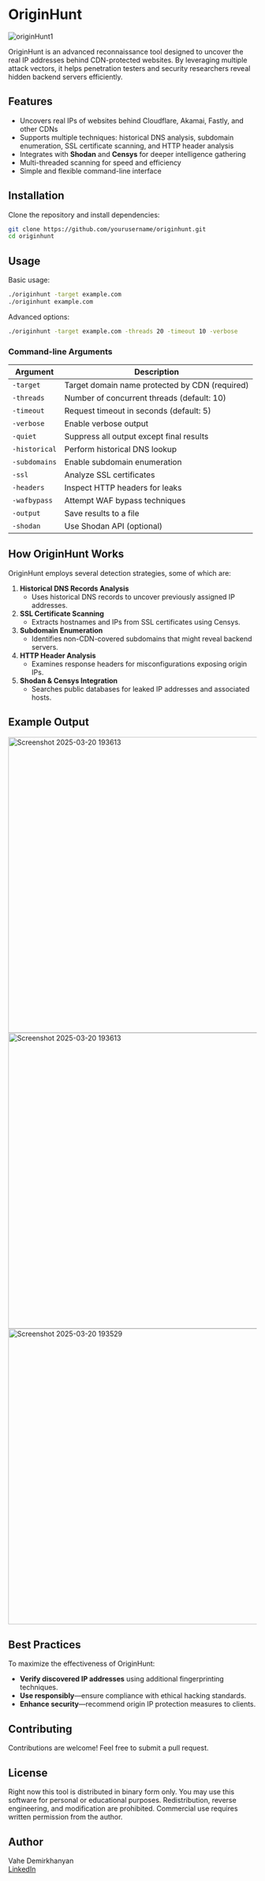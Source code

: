 # OriginHunt

![originHunt1](https://github.com/user-attachments/assets/bdaa465d-46ee-4a23-9282-716a2a30454c)

OriginHunt is an advanced reconnaissance tool designed to uncover the real IP addresses behind CDN-protected websites. By leveraging multiple attack vectors, it helps penetration testers and security researchers reveal hidden backend servers efficiently.

## Features

- Uncovers real IPs of websites behind Cloudflare, Akamai, Fastly, and other CDNs
- Supports multiple techniques: historical DNS analysis, subdomain enumeration, SSL certificate scanning, and HTTP header analysis
- Integrates with **Shodan** and **Censys** for deeper intelligence gathering
- Multi-threaded scanning for speed and efficiency
- Simple and flexible command-line interface

## Installation

Clone the repository and install dependencies:

```bash
git clone https://github.com/yourusername/originhunt.git
cd originhunt
```

## Usage

Basic usage:

```bash
./originhunt -target example.com
./originhunt example.com
```

Advanced options:

```bash
./originhunt -target example.com -threads 20 -timeout 10 -verbose
```

### Command-line Arguments

| Argument         | Description                                      |
|-----------------|--------------------------------------------------|
| `-target`      | Target domain name protected by CDN (required)   |
| `-threads`     | Number of concurrent threads (default: 10)       |
| `-timeout`     | Request timeout in seconds (default: 5)          |
| `-verbose`     | Enable verbose output                            |
| `-quiet`       | Suppress all output except final results         |
| `-historical`  | Perform historical DNS lookup                    |
| `-subdomains`  | Enable subdomain enumeration                     |
| `-ssl`         | Analyze SSL certificates                         |
| `-headers`     | Inspect HTTP headers for leaks                   |
| `-wafbypass`   | Attempt WAF bypass techniques                    |
| `-output`      | Save results to a file                           |
| `-shodan`      | Use Shodan API (optional)                        |


## How OriginHunt Works

OriginHunt employs several detection strategies, some of which are:

1. **Historical DNS Records Analysis**
   - Uses historical DNS records to uncover previously assigned IP addresses.
2. **SSL Certificate Scanning**
   - Extracts hostnames and IPs from SSL certificates using Censys.
3. **Subdomain Enumeration**
   - Identifies non-CDN-covered subdomains that might reveal backend servers.
4. **HTTP Header Analysis**
   - Examines response headers for misconfigurations exposing origin IPs.
5. **Shodan & Censys Integration**
   - Searches public databases for leaked IP addresses and associated hosts.

## Example Output

<img width="600" alt="Screenshot 2025-03-20 193613" src="https://github.com/user-attachments/assets/0d8273dd-dd42-436f-91a8-9a0a7482a2a9" />
<img width="600" alt="Screenshot 2025-03-20 193613" src="https://github.com/user-attachments/assets/54c45d90-7514-4f47-baa1-9c07633aa0fb" />
<img width="600" alt="Screenshot 2025-03-20 193529" src="https://github.com/user-attachments/assets/b5ab3c86-06dd-4024-8cdf-b42043c504f2" />

## Best Practices

To maximize the effectiveness of OriginHunt:

- **Verify discovered IP addresses** using additional fingerprinting techniques.
- **Use responsibly**—ensure compliance with ethical hacking standards.
- **Enhance security**—recommend origin IP protection measures to clients.

## Contributing

Contributions are welcome! Feel free to submit a pull request.

## License

Right now this tool is distributed in binary form only. You may use this software for personal or educational purposes. 
Redistribution, reverse engineering, and modification are prohibited. Commercial use requires written permission from the author.

## Author

Vahe Demirkhanyan  
[LinkedIn](https://www.linkedin.com/in/vahearamian/)
